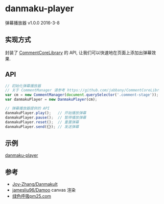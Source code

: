# danmaku-player
弹幕播放器 v1.0.0 2016-3-8

## 实现方式
封装了 [CommentCoreLibrary](https://github.com/jabbany/CommentCoreLibrary) 的 API, 让我们可以快速地在页面上添加出弹幕效果.

## API
```javascript
// 初始化弹幕播放器
// 关于 CommentManager 请参考 https://github.com/jabbany/CommentCoreLibrary
var cm = new CommentManager(document.querySelector('.comment-stage'));
var danmakuPlayer = new DanmakuPlayer(cm);

// 弹幕播放器提供的 API
danmakuPlayer.play();   // 开始播放弹幕
danmakuPlayer.pause();  // 暂停播放弹幕
danmakuPlayer.reset();  // 重置弹幕
danmakuPlayer.send({}); // 发送弹幕
```

## 示例
[danmaku-player](http://ufologist.github.io/danmaku-player/)

## 参考
* [Joy-Zhang/DanmakuIt](https://github.com/Joy-Zhang/DanmakuIt)
* [jamesliu96/Damoo](https://github.com/jamesliu96/Damoo) canvas 渲染
* [绿色呼吸pm25.com](http://www.pm25.com/)